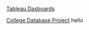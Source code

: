 

[Tableau Dasboards](https://public.tableau.com/app/profile/rahib.khandaker/vizzes)

[College Database Project](https://github.com/Rahib-Khan/CS331_NG_3/tree/main)
 hello
 
